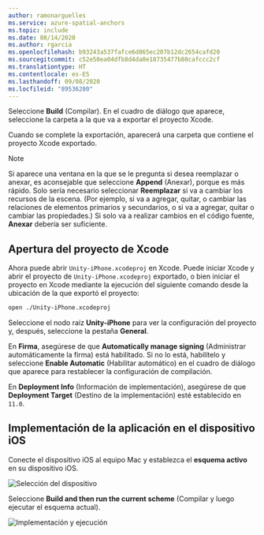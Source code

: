 ```yaml
---
author: ramonarguelles
ms.service: azure-spatial-anchors
ms.topic: include
ms.date: 08/14/2020
ms.author: rgarcia
ms.openlocfilehash: b93243a537fafce6d865ec207b12dc2654cafd20
ms.sourcegitcommit: c52e50ea04dfb8d4da0e18735477b80cafccc2cf
ms.translationtype: HT
ms.contentlocale: es-ES
ms.lasthandoff: 09/08/2020
ms.locfileid: "89536280"
---
```

Seleccione **Build** (Compilar). En el cuadro de diálogo que aparece, seleccione la carpeta a la que va a exportar el proyecto Xcode.

Cuando se complete la exportación, aparecerá una carpeta que contiene el proyecto Xcode exportado.

> [!NOTE]
> Si aparece una ventana en la que se le pregunta si desea reemplazar o anexar, es aconsejable que seleccione **Append** (Anexar), porque es más rápido. Solo sería necesario seleccionar **Reemplazar** si va a cambiar los recursos de la escena. (Por ejemplo, si va a agregar, quitar, o cambiar las relaciones de elementos primarios y secundarios, o si va a agregar, quitar o cambiar las propiedades.) Si solo va a realizar cambios en el código fuente, **Anexar** debería ser suficiente.

## <a name="open-the-xcode-project"></a>Apertura del proyecto de Xcode

Ahora puede abrir `Unity-iPhone.xcodeproj` en Xcode. Puede iniciar Xcode y abrir el proyecto de `Unity-iPhone.xcodeproj` exportado, o bien iniciar el proyecto en Xcode mediante la ejecución del siguiente comando desde la ubicación de la que exportó el proyecto:

```bash
open ./Unity-iPhone.xcodeproj
```

Seleccione el nodo raíz **Unity-iPhone** para ver la configuración del proyecto y, después, seleccione la pestaña **General**.

En **Firma**, asegúrese de que **Automatically manage signing** (Administrar automáticamente la firma) está habilitado. Si no lo está, habilítelo y seleccione **Enable Automatic** (Habilitar automático) en el cuadro de diálogo que aparece para restablecer la configuración de compilación.

En **Deployment Info** (Información de implementación), asegúrese de que **Deployment Target** (Destino de la implementación) esté establecido en `11.0`.

## <a name="deploy-the-app-to-your-ios-device"></a>Implementación de la aplicación en el dispositivo iOS

Conecte el dispositivo iOS al equipo Mac y establezca el **esquema activo** en su dispositivo iOS.

![Selección del dispositivo](./media/spatial-anchors-unity/select-device.png)

Seleccione **Build and then run the current scheme** (Compilar y luego ejecutar el esquema actual).

![Implementación y ejecución](./media/spatial-anchors-unity/deploy-run.png)

